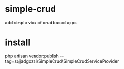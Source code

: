 # simple-crud
add simple vies of crud based apps 

# install
php artisan vendor:publish --tag=sajjadgozal\SimpleCrud\SimpleCrudServiceProvider
